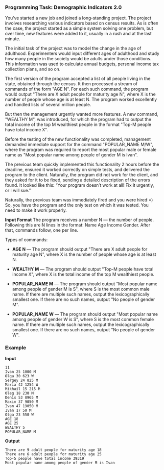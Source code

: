 ### Programming Task: Demographic Indicators 2.0

You’ve started a new job and joined a long-standing project. The project involves researching various indicators based on census results. As is often the case, the project started as a simple system solving one problem, but over time, new features were added to it, usually in a rush and at the last minute.

The initial task of the project was to model the change in the age of adulthood. Experimenters would input different ages of adulthood and study how many people in the society would be adults under those conditions. This information was used to calculate annual budgets, personal income tax collection plans, and so on.

The first version of the program accepted a list of all people living in the state, obtained through the census. It then processed a stream of commands of the form "AGE N". For each such command, the program would output "There are X adult people for maturity age N", where X is the number of people whose age is at least N. The program worked excellently and handled lists of several million people.

But then the management urgently wanted more features. A new command, "WEALTHY M", was introduced, for which the program had to output the total income of the top M wealthiest people in the format "Top-M people have total income X".

Before the testing of the new functionality was completed, management demanded immediate support for the command "POPULAR_NAME M/W", where the program was required to report the most popular male or female name as "Most popular name among people of gender M is Ivan".

The previous team quickly implemented this functionality 2 hours before the deadline, ensured it worked correctly on simple tests, and delivered the program to the client. Naturally, the program did not work for the client, and they asked for it to be fixed, sending a detailed description of the errors found. It looked like this: “Your program doesn’t work at all! Fix it urgently, or I will sue.”

Naturally, the previous team was immediately fired and you were hired =) So, you have the program and the only test on which it was tested. You need to make it work properly.

**Input Format**
The program receives a number N — the number of people. Following this are N lines in the format: Name Age Income Gender. After that, commands follow, one per line.

Types of commands:

- **AGE N** — The program should output "There are X adult people for maturity age N", where X is the number of people whose age is at least N.

- **WEALTHY M** — The program should output "Top-M people have total income X", where X is the total income of the top M wealthiest people.

- **POPULAR_NAME M** — The program should output "Most popular name among people of gender M is S", where S is the most common male name. If there are multiple such names, output the lexicographically smallest one. If there are no such names, output "No people of gender M".

- **POPULAR_NAME W** — The program should output "Most popular name among people of gender W is S", where S is the most common female name. If there are multiple such names, output the lexicographically smallest one. If there are no such names, output "No people of gender W".

### Example

**Input**

```
11
Ivan 25 1000 M
Olga 30 623 W
Sergey 24 825 M
Maria 42 1254 W
Mikhail 15 215 M
Oleg 18 230 M
Denis 53 8965 M
Maxim 37 9050 M
Ivan 47 19050 M
Ivan 17 50 M
Olga 23 550 W
AGE 18
AGE 25
WEALTHY 5
POPULAR_NAME M
```

**Output**

```
There are 9 adult people for maturity age 18
There are 6 adult people for maturity age 25
Top-5 people have total income 39319
Most popular name among people of gender M is Ivan
```